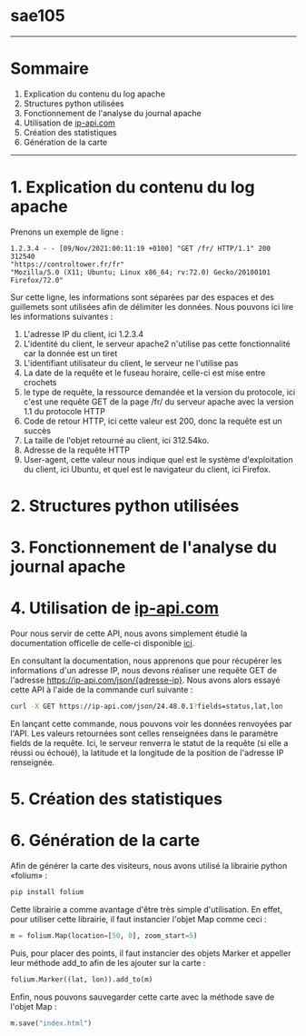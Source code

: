 # sae105

---

# Sommaire

1. Explication du contenu du log apache
2. Structures python utilisées
3. Fonctionnement de l'analyse du journal apache
4. Utilisation de [ip-api.com](https://ip-api.com)
5. Création des statistiques
6. Génération de la carte

---

# 1. Explication du contenu du log apache

Prenons un exemple de ligne :

```log
1.2.3.4 - - [09/Nov/2021:00:11:19 +0100] "GET /fr/ HTTP/1.1" 200 312540 
"https://controltower.fr/fr" 
"Mozilla/5.0 (X11; Ubuntu; Linux x86_64; rv:72.0) Gecko/20100101 Firefox/72.0"
```

Sur cette ligne, les informations sont séparées par des espaces et des guillemets sont utilisées afin de délimiter les données. Nous pouvons
ici lire les informations suivantes :

1. L'adresse IP du client, ici 1.2.3.4
2. L'identité du client, le serveur apache2 n'utilise pas cette fonctionnalité car la donnée est un tiret
3. L'identifiant utilisateur du client, le serveur ne l'utilise pas
4. La date de la requête et le fuseau horaire, celle-ci est mise entre crochets
5. le type de requête, la ressource demandée et la version du protocole, ici c'est une requête GET de la page /fr/ du serveur apache avec
la version 1.1 du protocole HTTP
6. Code de retour HTTP, ici cette valeur est 200, donc la requête est un succès
7. La taille de l'objet retourné au client, ici 312.54ko.
8. Adresse de la requête HTTP
9. User-agent, cette valeur nous indique quel est le système d'exploitation du client, ici Ubuntu, et quel est le navigateur du client, ici
Firefox.

# 2. Structures python utilisées

# 3. Fonctionnement de l'analyse du journal apache

# 4. Utilisation de [ip-api.com](https://ip-api.com)

Pour nous servir de cette API, nous avons simplement étudié la documentation officelle de celle-ci disponible 
[ici](https://ip-api.com/docs/api:json).

En consultant la documentation, nous apprenons que pour récupérer les informations d'un adresse IP, nous devons
réaliser une requête GET de l'adresse https://ip-api.com/json/{adresse-ip}. Nous avons alors essayé cette API à
l'aide de la commande curl suivante :

```bash
curl -X GET https://ip-api.com/json/24.48.0.1?fields=status,lat,lon
```

En lançant cette commande, nous pouvons voir les données renvoyées par l'API. Les valeurs retournées sont celles renseignées dans le paramètre
fields de la requête. Ici, le serveur renverra le statut de la requête (si elle a réussi ou échoué), la latitude et la longitude
de la position de l'adresse IP renseignée.

# 5. Création des statistiques

# 6. Génération de la carte

Afin de générer la carte des visiteurs, nous avons utilisé la librairie python «folium» :

```bash
pip install folium
```

Cette librairie a comme avantage d'être très simple d'utilisation. En effet, pour utiliser cette librairie, il faut
instancier l'objet Map comme ceci :

```python
m = folium.Map(location=[50, 0], zoom_start=5)
```

Puis, pour placer des points, il faut instancier des objets Marker et appeller leur méthode add_to afin de les ajouter
sur la carte :

```python
folium.Marker((lat, lon)).add_to(m)
```

Enfin, nous pouvons sauvegarder cette carte avec la méthode save de l'objet Map :

```python
m.save("index.html")
```
